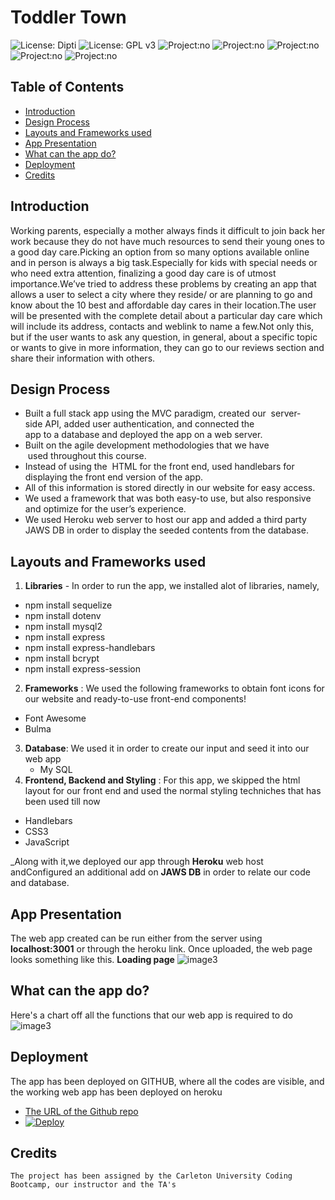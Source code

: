 # Toddler Town 
![License: Dipti](https://img.shields.io/badge/Coder-Dipti'sCode-yellow.svg)
![License: GPL v3](https://img.shields.io/badge/License-MIT-pink.svg)
![Project:no](https://img.shields.io/badge/db-Sequelize-red.svg)
![Project:no](https://img.shields.io/badge/app-FullStack-green.svg)
![Project:no](https://img.shields.io/badge/Frontend-HandleBars-blue.svg)
![Project:no](https://img.shields.io/badge/Styling-Bulma-purple.svg)
![Project:no](https://img.shields.io/badge/Backend-JavaScript-orange.svg)

## Table of Contents
* [Introduction](#introduction)
* [Design Process](#design)
* [Layouts and Frameworks used](#api)
* [App Presentation](#details)
* [What can the app do?](#details)
* [Deployment](#installations)
* [Credits](#credits)
 
 ## Introduction 
Working parents, especially a mother always finds it difficult to join back her work because they do not have much resources to send their young ones to a good day care.Picking an option from so many options available online and in person is always a big task.Especially for kids with special needs or who need extra attention, finalizing a good day care is of utmost importance.We’ve tried to address these problems by creating an app that allows a user to select a city where they reside/ or are planning to go and know about the 10 best and affordable day cares in their location.The user will be presented with the complete detail about a particular day care which will include its address, contacts and weblink to name a few.Not only this, but if the user wants to ask any question, in general, about a specific topic or wants to give in more information, they can go to our reviews section and share their information with others. 
## Design Process
   * Built a full stack app using the MVC paradigm, created our  server-side API, added user authentication, and connected the app to a database and deployed the app on a web  server.
   * Built on the agile development methodologies that we have  used throughout this course.
   * Instead of using the  HTML for the front end, used handlebars for displaying the front end version of the app.
   * All of this information is stored directly in our website for easy access.
   * We used a framework that was both easy-to use, but also responsive and optimize for the user’s experience.
   * We used Heroku web server to host our app and added a third party JAWS DB in order to display the seeded contents from the database.


 ## Layouts and Frameworks used
 1. __Libraries__ - In order to run the app, we installed alot of libraries, namely,
   * npm install sequelize
   * npm install dotenv
   * npm install mysql2
   * npm install express
   * npm install express-handlebars
   * npm install bcrypt
   * npm install express-session
 2. __Frameworks__ : We used the following frameworks to obtain font icons for our website and ready-to-use front-end components!
   * Font Awesome
   * Bulma
 3. __Database__: We used it in order to create our input and seed it into our web app
    * My SQL
 4. __Frontend, Backend and Styling__ : For this app, we skipped the html layout for our front end and used the normal styling techniches that has been used till now
   * Handlebars
   * CSS3
   * JavaScript

_Along with it,we deployed our app through __Heroku__ web host andConfigured an additional add on __JAWS DB__ in order to relate our code and database.

 
 ## App Presentation
 The web app created can be run either from the server using __localhost:3001__ or through the heroku link. Once uploaded, the web page looks something like this.
  __Loading page__
   ![image3](public/images/Screenshot(604).png)
  
 


  ## What can the app do?
 Here's a chart off all the functions that our web app is required to do
 ![image3](assets/images/chart.jpg)

 
 ## Deployment
  The app has been deployed on GITHUB, where all the codes are visible, and the working web app has been deployed on heroku
   * [The URL of the Github repo](https://github.com/Dipti2021/Toddler-Town)
   *  [![Deploy](https://www.herokucdn.com/deploy/button.svg)](https://notetakerdr.herokuapp.com/)


    
   
   ## Credits
    The project has been assigned by the Carleton University Coding Bootcamp, our instructor and the TA's
   
     
 
 
 




